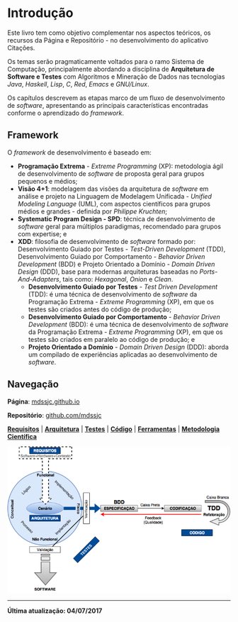 # Introdução

Este livro tem como objetivo complementar nos aspectos teóricos, os recursos da Página e Repositório - no desenvolvimento do aplicativo Citações.

Os temas serão pragmaticamente voltados para o ramo Sistema de Computação, principalmente abordando a disciplina de **Arquitetura de Software e Testes** com Algoritmos e Mineração de Dados nas tecnologias _Java_, _Haskell_, _Lisp_, _C_, _Red_, _Emacs_ e _GNU/Linux_.

Os capítulos descrevem as etapas marco de um fluxo de desenvolvimento de _software_, apresentando as principais características encontradas conforme o aprendizado do _framework_.

## Framework

O _framework_ de desenvolvimento é baseado em:
* **Programação Extrema** - _Extreme Programming_ (XP): metodologia ágil de desenvolvimento de _software_ de proposta geral para grupos pequenos e médios;
* **Visão 4+1**: modelagem das visões da arquitetura de _software_ em análise e projeto na Linguagem de Modelagem Unificada - _Unified Modeling Language_ (UML), com aspectos científicos para grupos médios e grandes - definida por _Philippe Kruchten_;
* **Systematic Program Design - SPD**: técnica de desenvolvimento de _software_ geral para múltiplos paradigmas, recomendado para grupos com expertise; e
* **XDD**: filosofia de desenvolvimento de _software_ formado por: Desenvolvimento Guiado por Testes - _Test-Driven Development_ (TDD), Desenvolvimento Guiado por Comportamento - _Behavior Driven Development_ (BDD) e Projeto Orientado a Domínio - _Domain Driven Design_ (DDD), base para modernas arquiteturas baseadas no _Ports-And-Adapters_, tais como: _Hexagonal_, _Onion_ e _Clean_.
  * **Desenvolvimento Guiado por Testes** - _Test Driven Development_ (TDD): é uma técnica de desenvolvimento de _software_ da Programação Extrema - _Extreme Programming_ (XP), em que os testes são criados antes do código de produção;
  * **Desenvolvimento Guiado por Comportamento** - _Behavior Driven Development_ (BDD): é uma técnica de desenvolvimento de _software_ da Programação Extrema - _Extreme Programming_ (XP), em que os testes são criados em paralelo ao código de produção; e
  * **Projeto Orientado a Domínio** - _Domain Driven Design_ (DDD): aborda um compilado de experiências aplicadas ao desenvolvimento de _software_.

## Navegação

**Página**: [mdssjc.github.io](http://goo.gl/wfgE07 "Página do MDS")

**Repositório**: [github.com/mdssjc](http://goo.gl/FvxXNM "Repositório do MDS")

**[Requisitos](requisitos/README.md)** | **[Arquitetura](arquitetura/README.md)** | **[Testes](testes/README.md)** | **[Código](codigo/README.md)** | **[Ferramentas](ferramentas/README.md)** | **[Metodologia Científica](metodologia-cientifica/README.md)**

![](images/arquitetura-software.png)

---

**Última atualização: 04/07/2017**

